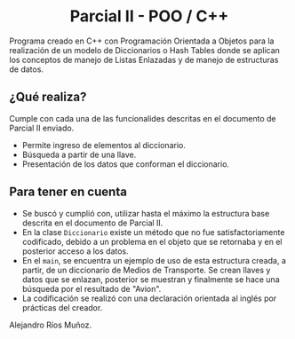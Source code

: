<h1 align = "center">Parcial II - POO / C++</h1>

Programa creado en C++ con Programación Orientada a Objetos para la realización de un modelo de Diccionarios o Hash Tables donde se aplican los conceptos de manejo de Listas Enlazadas y de manejo de estructuras de datos.


## ¿Qué realiza?

Cumple con cada una de las funcionalides descritas en el documento de Parcial II enviado.
- Permite ingreso de elementos al diccionario.
- Búsqueda a partir de una llave.
- Presentación de los datos que conforman el diccionario.


## Para tener en cuenta

- Se buscó y cumplió con, utilizar hasta el máximo la estructura base descrita en el documento de Parcial II.
- En la clase <code>Diccionario</code> existe un método que no fue satisfactoriamente codificado, debido a un problema en el objeto que se retornaba y en el posterior acceso a los datos.
- En el <code>main</code>, se encuentra un ejemplo de uso de esta estructura creada, a partir, de un diccionario de Medios de Transporte. Se crean llaves y datos que se enlazan, posterior se muestran y finalmente se hace una búsqueda por el resultado de "Avion".
- La codificación se realizó con una declaración orientada al inglés por prácticas del creador.

Alejandro Ríos Muñoz.
